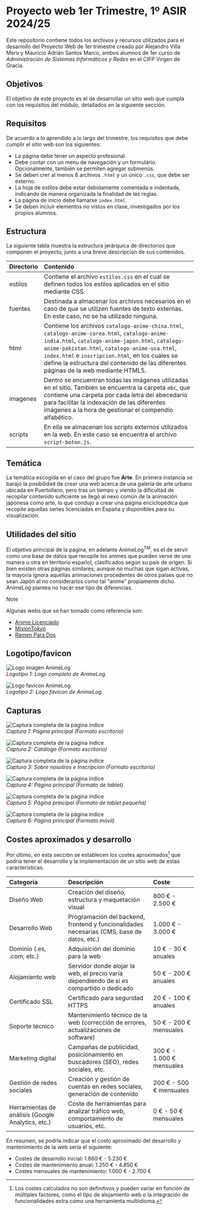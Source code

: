 # Proyecto web 1er Trimestre, 1º ASIR 2024/25

Este repositorio contiene todos los archivos y recursos utilizados para el desarrollo del Proyecto Web de 1er trimestre creado por Alejandro Villa Mero y Mauricio Adrián Santos Marco, ambos alumnos de 1er curso de _Administración de Sistemas Informáticos y Redes_ en el CIFP Virgen de Gracia.

## Objetivos

El objetivo de este proyecto es el de desarrollar un sitio web que cumpla con los requisitos del módulo, detallados en la siguiente sección.

## Requisitos

De acuerdo a lo aprendido a lo largo del trimestre, los requisitos que debe cumplir el sitio web son los siguientes:

* La página debe tener un aspecto profesional.
* Debe contar con un menu de navegación y un formulario. Opcionalmente, también se permiten agregar submenús. 
* Se deben crer al menos 6 archivos `.html` y un único `.css`, que debe ser externo.
* La hoja de estilos debe estar debidamente comentada e indentada, indicando de manera organizada la finalidad de las reglas.
* La página de inicio debe llamarse `index.html`.
* Se deben incluir elementos no vistos en clase, investigados por los propios alumnos.

## Estructura

La siguiente tabla muestra la estructura jerárquica de directorios que componen el proyecto, junto a una breve descripción de sus contenidos.

| Directorio | Contenido |
|:-----------|:----------|
| estilos | Contiene el archivo `estilos.css` en el cual se definen todos los estilos aplicados en el sitio mediante CSS. |
| fuentes | Destinada a almacenar los archivos necesarios en el caso de que se utilizen fuentes de texto externas. En este caso, no se ha utilizado ninguna. |
| html | Contiene los archivos `catalogo-anime-china.html`, `catalogo-anime-corea.html`, `catalogo-anime-india.html`, `catalogo-anime-japon.html`, `catalogo-anime-pakistan.html`, `catalogo-anime-usa.html`, `index.html` e `inscripcion.html`, en los cuales se define la estructura del contenido de las diferentes páginas de la web mediante HTML5. |
| imagenes | Dentro se encuentran todas las imágenes utilizadas en el sitio. También se encuentra la carpeta `abc`, que contiene una carpeta por cada letra del abecedario para facilitar la indexación de las diferentes imágenes a la hora de gestionar el compendio alfabético. |
| scripts | En ella se almacenan los scripts externos utilizados en la web. En este caso se encuentra el archivo `script-boton.js`.

## Temática

La temática escogida en el caso del grupo fue **Arte**. En primera instancia se barajó la posibilidad de crear una web acerca de una galería de arte urbano ubicada en Puertollano, pero tras un tiempo y viendo la dificultad de recopilar contenido suficiente se llegó al nexo común de la animación japonesa como arte, lo que condujo a crear una página enciclopédica que recopile aquellas series licenciadas en España y disponibles para su visualización.

## Utilidades del sitio

El objetivo principal de la página, en adelante AnimeLog<sup>TM</sup>, es el de servir como una base de datos que recopile los animes que pueden verse de una manera u otra en territorio español, clasificados según su país de origen. Si bien existen otras páginas similares, aunque no muchas que sigan activas, la mayoría ignora aquellas animaciones procedentes de otros países que no sean Japón al no considerarlos como tal “anime” propiamente dicho. AnimeLog plantea no hacer ese tipo de diferencias.

>[!NOTE]
>Algunas webs que se han tomado como referencia son:  
>* [Anime Licenciado](https://www.animelicenciado.es/)
>* [MisionTokyo](http://misiontokyo.com/)
>* [Ramen Para Dos](https://ramenparados.com/)

## Logotipo/favicon

![Logo imagen AnimeLog](imagenes/logotipo-transparente-blanco.png)  
_Logotipo 1: Logo completo de AnimeLog._

![Logo favicon AnimeLog](imagenes/favicon-animelog.png)  
_Logotipo 2: Logo favicon de AnimeLog._

## Capturas

![Captura completa de la página índice](capturas/captura-indice.png)  
_Captura 1: Página principal (Formato escritorio)_

![Captura completa de la página índice](capturas/captura-catalogo.png)  
_Captura 2: Catálogo (Formato escritorio)_

![Captura completa de la página índice](capturas/captura-nosotros-inscripcion.png)  
_Captura 3: Sobre nosotros e Inscripción (Formato escritorio)_

![Captura completa de la página índice](capturas/captura-indice-tablet.png)  
_Captura 4: Página principal (Formato de tablet)_

![Captura completa de la página índice](capturas/captura-indice-tablet-pequena.png)  
_Captura 5: Página principal (Formato de tablet pequeña)_

![Captura completa de la página índice](capturas/captura-indice-movil.png)  
_Captura 6: Página principal (Formato móvil)_

## Costes aproximados y desarrollo

Por último, en esta sección se establecen los costes aproximados[^1] que podría tener el desarrollo y la implementación de un sitio web de estas características.

| Categoría | Descripción | Coste |
|:----------|:------------|:------|
| Diseño Web | Creación del diseño, estructura y maquetación visual | 800 € - 2.500 € |
| Desarrollo Web | Programación del backend, frontend y funcionalidades necesarias (CMS, base de datos, etc.) | 1.000 € - 3.000 € |
| Dominio (.es, .com, etc.) |	Adquisición del dominio para la web |	10 € - 30 € anuales |
| Alojamiento web	| Servidor donde alojar la web, el precio varía dependiendo de si es compartido o dedicado | 50 € - 200 € anuales |
| Certificado SSL	| Certificado para seguridad HTTPS | 20 € - 100 € anuales |
| Soporte técnico	| Mantenimiento técnico de la web (corrección de errores, actualizaciones de software) | 50 € - 200 € mensuales |
| Marketing digital	| Campañas de publicidad, posicionamiento en buscadores (SEO), redes sociales, etc. |	300 € - 1.000 € mensuales |
| Gestión de redes sociales	| Creación y gestión de cuentas en redes sociales, generación de contenido | 200 € - 500 € mensuales |
| Herramientas de análisis (Google Analytics, etc.)	| Coste de herramientas para analizar tráfico web, comportamiento de usuarios, etc.	| 0 € - 50 € mensuales |

En resumen, se podría indicar que el costo aproximado del desarrollo y mantenimiento de la web sería el siguiente:
* Costes de desarrollo inicial: 1.860 € - 5.230 €
* Costes de mantenimiento anual: 1.250 € - 4.850 €
* Costes mensuales de mantenimiento: 1.000 € - 2.700 €

[^1]: Los costes calculados no son definitivos y pueden variar en función de múltiples factores, como el tipo de alojamiento web o la integración de funcionalidades extra como una herramienta multiidioma.
